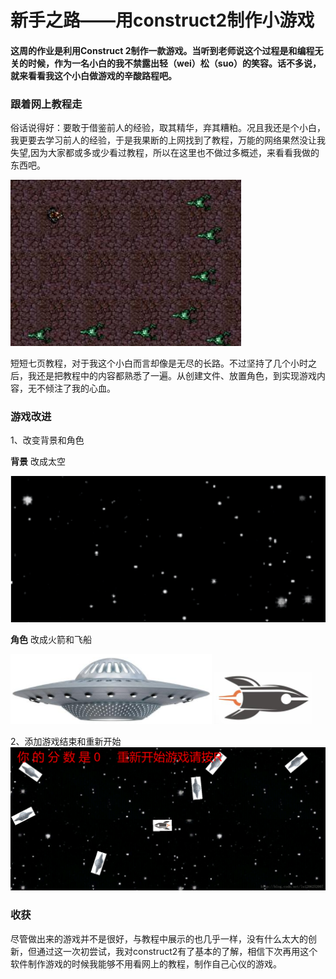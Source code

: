# 新手之路——用construct2制作小游戏
#### 这周的作业是利用Construct 2制作一款游戏。当听到老师说这个过程是和编程无关的时候，作为一名小白的我不禁露出轻（wei）松（suo）的笑容。话不多说，就来看看我这个小白做游戏的辛酸路程吧。
### 跟着网上教程走
俗话说得好：要敢于借鉴前人的经验，取其精华，弃其糟粕。况且我还是个小白，我更要去学习前人的经验，于是我果断的上网找到了教程，万能的网络果然没让我失望,因为大家都或多或少看过教程，所以在这里也不做过多概述，来看看我做的东西吧。

![all text](/images/11.jpg)

短短七页教程，对于我这个小白而言却像是无尽的长路。不过坚持了几个小时之后，我还是把教程中的内容都熟悉了一遍。从创建文件、放置角色，到实现游戏内容，无不倾注了我的心血。
### 游戏改进
1、改变背景和角色

**背景**
改成太空

![all text](/images/12.png)

**角色**
改成火箭和飞船

![all text](/images/13.png)
![all text](/images/14.png)

2、添加游戏结束和重新开始
![all text](/images/15.png)

### 收获
  尽管做出来的游戏并不是很好，与教程中展示的也几乎一样，没有什么太大的创新，但通过这一次初尝试，我对construct2有了基本的了解，相信下次再用这个软件制作游戏的时候我能够不用看网上的教程，制作自己心仪的游戏。
